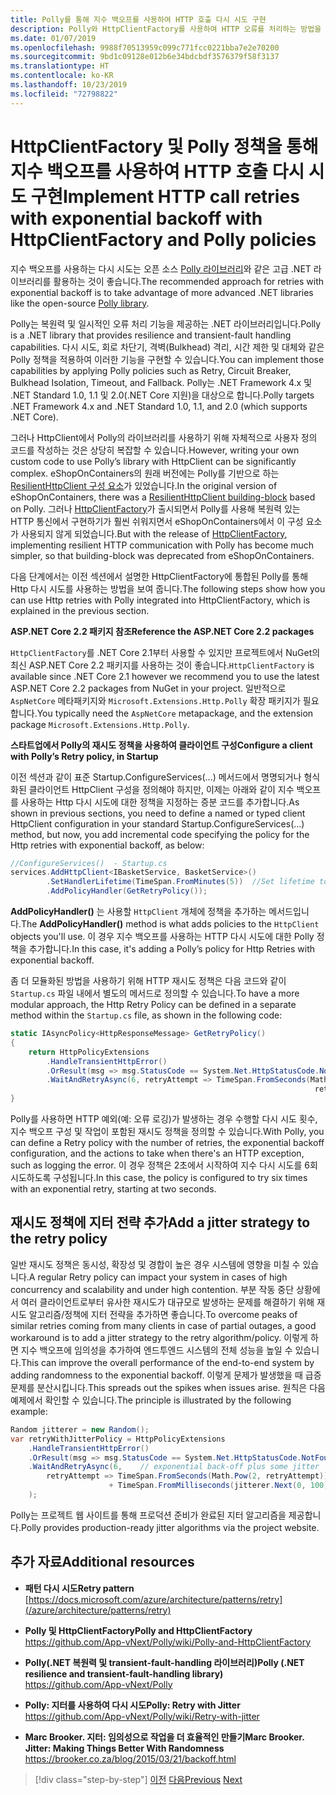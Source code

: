 ```yaml
---
title: Polly를 통해 지수 백오프를 사용하여 HTTP 호출 다시 시도 구현
description: Polly와 HttpClientFactory를 사용하여 HTTP 오류를 처리하는 방법을 알아봅니다.
ms.date: 01/07/2019
ms.openlocfilehash: 9988f70513959c099c771fcc0221bba7e2e70200
ms.sourcegitcommit: 9bd1c09128e012b6e34bdcbdf3576379f58f3137
ms.translationtype: HT
ms.contentlocale: ko-KR
ms.lasthandoff: 10/23/2019
ms.locfileid: "72798822"
---
```

# <a name="implement-http-call-retries-with-exponential-backoff-with-httpclientfactory-and-polly-policies"></a><span data-ttu-id="4158f-103">HttpClientFactory 및 Polly 정책을 통해 지수 백오프를 사용하여 HTTP 호출 다시 시도 구현</span><span class="sxs-lookup"><span data-stu-id="4158f-103">Implement HTTP call retries with exponential backoff with HttpClientFactory and Polly policies</span></span>

<span data-ttu-id="4158f-104">지수 백오프를 사용하는 다시 시도는 오픈 소스 [Polly 라이브러리](https://github.com/App-vNext/Polly)와 같은 고급 .NET 라이브러리를 활용하는 것이 좋습니다.</span><span class="sxs-lookup"><span data-stu-id="4158f-104">The recommended approach for retries with exponential backoff is to take advantage of more advanced .NET libraries like the open-source [Polly library](https://github.com/App-vNext/Polly).</span></span>

<span data-ttu-id="4158f-105">Polly는 복원력 및 일시적인 오류 처리 기능을 제공하는 .NET 라이브러리입니다.</span><span class="sxs-lookup"><span data-stu-id="4158f-105">Polly is a .NET library that provides resilience and transient-fault handling capabilities.</span></span> <span data-ttu-id="4158f-106">다시 시도, 회로 차단기, 격벽(Bulkhead) 격리, 시간 제한 및 대체와 같은 Polly 정책을 적용하여 이러한 기능을 구현할 수 있습니다.</span><span class="sxs-lookup"><span data-stu-id="4158f-106">You can implement those capabilities by applying Polly policies such as Retry, Circuit Breaker, Bulkhead Isolation, Timeout, and Fallback.</span></span> <span data-ttu-id="4158f-107">Polly는 .NET Framework 4.x 및 .NET Standard 1.0, 1.1 및 2.0(.NET Core 지원)을 대상으로 합니다.</span><span class="sxs-lookup"><span data-stu-id="4158f-107">Polly targets .NET Framework 4.x and .NET Standard 1.0, 1.1, and 2.0 (which supports .NET Core).</span></span>

<span data-ttu-id="4158f-108">그러나 HttpClient에서 Polly의 라이브러리를 사용하기 위해 자체적으로 사용자 정의 코드를 작성하는 것은 상당히 복잡할 수 있습니다.</span><span class="sxs-lookup"><span data-stu-id="4158f-108">However, writing your own custom code to use Polly’s library with HttpClient can be significantly complex.</span></span> <span data-ttu-id="4158f-109">eShopOnContainers의 원래 버전에는 Polly를 기반으로 하는 [ResilientHttpClient 구성 요소](https://github.com/dotnet-architecture/eShopOnContainers/commit/0c317d56f3c8937f6823cf1b45f5683397274815#diff-e6532e623eb606a0f8568663403e3a10)가 있었습니다.</span><span class="sxs-lookup"><span data-stu-id="4158f-109">In the original version of eShopOnContainers, there was a [ResilientHttpClient building-block](https://github.com/dotnet-architecture/eShopOnContainers/commit/0c317d56f3c8937f6823cf1b45f5683397274815#diff-e6532e623eb606a0f8568663403e3a10) based on Polly.</span></span> <span data-ttu-id="4158f-110">그러나 [HttpClientFactory](use-httpclientfactory-to-implement-resilient-http-requests.md)가 출시되면서 Polly를 사용해 복원력 있는 HTTP 통신에서 구현하기가 훨씬 쉬워지면서 eShopOnContainers에서 이 구성 요소가 사용되지 않게 되었습니다.</span><span class="sxs-lookup"><span data-stu-id="4158f-110">But with the release of [HttpClientFactory](use-httpclientfactory-to-implement-resilient-http-requests.md), implementing resilient HTTP communication with Polly has become much simpler, so that building-block was deprecated from eShopOnContainers.</span></span> 

<span data-ttu-id="4158f-111">다음 단계에서는 이전 섹션에서 설명한 HttpClientFactory에 통합된 Polly를 통해 Http 다시 시도를 사용하는 방법을 보여 줍니다.</span><span class="sxs-lookup"><span data-stu-id="4158f-111">The following steps show how you can use Http retries with Polly integrated into HttpClientFactory, which is explained in the previous section.</span></span>

<span data-ttu-id="4158f-112">**ASP.NET Core 2.2 패키지 참조**</span><span class="sxs-lookup"><span data-stu-id="4158f-112">**Reference the ASP.NET Core 2.2 packages**</span></span>

<span data-ttu-id="4158f-113">`HttpClientFactory`를 .NET Core 2.1부터 사용할 수 있지만 프로젝트에서 NuGet의 최신 ASP.NET Core 2.2 패키지를 사용하는 것이 좋습니다.</span><span class="sxs-lookup"><span data-stu-id="4158f-113">`HttpClientFactory` is available since .NET Core 2.1 however we recommend you to use the latest ASP.NET Core 2.2 packages from NuGet in your project.</span></span> <span data-ttu-id="4158f-114">일반적으로 `AspNetCore` 메타패키지와 `Microsoft.Extensions.Http.Polly` 확장 패키지가 필요합니다.</span><span class="sxs-lookup"><span data-stu-id="4158f-114">You typically need the `AspNetCore` metapackage, and the extension package `Microsoft.Extensions.Http.Polly`.</span></span>

<span data-ttu-id="4158f-115">**스타트업에서 Polly의 재시도 정책을 사용하여 클라이언트 구성**</span><span class="sxs-lookup"><span data-stu-id="4158f-115">**Configure a client with Polly’s Retry policy, in Startup**</span></span>

<span data-ttu-id="4158f-116">이전 섹션과 같이 표준 Startup.ConfigureServices(...) 메서드에서 명명되거나 형식화된 클라이언트 HttpClient 구성을 정의해야 하지만, 이제는 아래와 같이 지수 백오프를 사용하는 Http 다시 시도에 대한 정책을 지정하는 증분 코드를 추가합니다.</span><span class="sxs-lookup"><span data-stu-id="4158f-116">As shown in previous sections, you need to define a named or typed client HttpClient configuration in your standard Startup.ConfigureServices(...) method, but now, you add incremental code specifying the policy for the Http retries with exponential backoff, as below:</span></span>

```csharp
//ConfigureServices()  - Startup.cs
services.AddHttpClient<IBasketService, BasketService>()
        .SetHandlerLifetime(TimeSpan.FromMinutes(5))  //Set lifetime to five minutes
        .AddPolicyHandler(GetRetryPolicy());
```

<span data-ttu-id="4158f-117">**AddPolicyHandler()** 는 사용할 `HttpClient` 개체에 정책을 추가하는 메서드입니다.</span><span class="sxs-lookup"><span data-stu-id="4158f-117">The **AddPolicyHandler()** method is what adds policies to the `HttpClient` objects you'll use.</span></span> <span data-ttu-id="4158f-118">이 경우 지수 백오프를 사용하는 HTTP 다시 시도에 대한 Polly 정책을 추가합니다.</span><span class="sxs-lookup"><span data-stu-id="4158f-118">In this case, it's adding a Polly’s policy for Http Retries with exponential backoff.</span></span>

<span data-ttu-id="4158f-119">좀 더 모듈화된 방법을 사용하기 위해 HTTP 재시도 정책은 다음 코드와 같이 `Startup.cs` 파일 내에서 별도의 메서드로 정의할 수 있습니다.</span><span class="sxs-lookup"><span data-stu-id="4158f-119">To have a more modular approach, the Http Retry Policy can be defined in a separate method within the `Startup.cs` file, as shown in the following code:</span></span>

```csharp
static IAsyncPolicy<HttpResponseMessage> GetRetryPolicy()
{
    return HttpPolicyExtensions
        .HandleTransientHttpError()
        .OrResult(msg => msg.StatusCode == System.Net.HttpStatusCode.NotFound)
        .WaitAndRetryAsync(6, retryAttempt => TimeSpan.FromSeconds(Math.Pow(2,
                                                                    retryAttempt)));
}
```

<span data-ttu-id="4158f-120">Polly를 사용하면 HTTP 예외(예: 오류 로깅)가 발생하는 경우 수행할 다시 시도 횟수, 지수 백오프 구성 및 작업이 포함된 재시도 정책을 정의할 수 있습니다.</span><span class="sxs-lookup"><span data-stu-id="4158f-120">With Polly, you can define a Retry policy with the number of retries, the exponential backoff configuration, and the actions to take when there's an HTTP exception, such as logging the error.</span></span> <span data-ttu-id="4158f-121">이 경우 정책은 2초에서 시작하여 지수 다시 시도를 6회 시도하도록 구성됩니다.</span><span class="sxs-lookup"><span data-stu-id="4158f-121">In this case, the policy is configured to try six times with an exponential retry, starting at two seconds.</span></span> 

## <a name="add-a-jitter-strategy-to-the-retry-policy"></a><span data-ttu-id="4158f-122">재시도 정책에 지터 전략 추가</span><span class="sxs-lookup"><span data-stu-id="4158f-122">Add a jitter strategy to the retry policy</span></span>

<span data-ttu-id="4158f-123">일반 재시도 정책은 동시성, 확장성 및 경합이 높은 경우 시스템에 영향을 미칠 수 있습니다.</span><span class="sxs-lookup"><span data-stu-id="4158f-123">A regular Retry policy can impact your system in cases of high concurrency and scalability and under high contention.</span></span> <span data-ttu-id="4158f-124">부분 작동 중단 상황에서 여러 클라이언트로부터 유사한 재시도가 대규모로 발생하는 문제를 해결하기 위해 재시도 알고리즘/정책에 지터 전략을 추가하면 좋습니다.</span><span class="sxs-lookup"><span data-stu-id="4158f-124">To overcome peaks of similar retries coming from many clients in case of partial outages, a good workaround is to add a jitter strategy to the retry algorithm/policy.</span></span> <span data-ttu-id="4158f-125">이렇게 하면 지수 백오프에 임의성을 추가하여 엔드투엔드 시스템의 전체 성능을 높일 수 있습니다.</span><span class="sxs-lookup"><span data-stu-id="4158f-125">This can improve the overall performance of the end-to-end system by adding randomness to the exponential backoff.</span></span> <span data-ttu-id="4158f-126">이렇게 문제가 발생했을 때 급증 문제를 분산시킵니다.</span><span class="sxs-lookup"><span data-stu-id="4158f-126">This spreads out the spikes when issues arise.</span></span> <span data-ttu-id="4158f-127">원칙은 다음 예제에서 확인할 수 있습니다.</span><span class="sxs-lookup"><span data-stu-id="4158f-127">The principle is illustrated by the following example:</span></span>

```csharp
Random jitterer = new Random(); 
var retryWithJitterPolicy = HttpPolicyExtensions
    .HandleTransientHttpError()
    .OrResult(msg => msg.StatusCode == System.Net.HttpStatusCode.NotFound)
    .WaitAndRetryAsync(6,    // exponential back-off plus some jitter
        retryAttempt => TimeSpan.FromSeconds(Math.Pow(2, retryAttempt))  
                      + TimeSpan.FromMilliseconds(jitterer.Next(0, 100)) 
    );
```

<span data-ttu-id="4158f-128">Polly는 프로젝트 웹 사이트를 통해 프로덕션 준비가 완료된 지터 알고리즘을 제공합니다.</span><span class="sxs-lookup"><span data-stu-id="4158f-128">Polly provides production-ready jitter algorithms via the project website.</span></span>

## <a name="additional-resources"></a><span data-ttu-id="4158f-129">추가 자료</span><span class="sxs-lookup"><span data-stu-id="4158f-129">Additional resources</span></span>

- <span data-ttu-id="4158f-130">**패턴 다시 시도**</span><span class="sxs-lookup"><span data-stu-id="4158f-130">**Retry pattern**</span></span>  
  [https://docs.microsoft.com/azure/architecture/patterns/retry](/azure/architecture/patterns/retry)

- <span data-ttu-id="4158f-131">**Polly 및 HttpClientFactory**</span><span class="sxs-lookup"><span data-stu-id="4158f-131">**Polly and HttpClientFactory**</span></span>  
  <https://github.com/App-vNext/Polly/wiki/Polly-and-HttpClientFactory>

- <span data-ttu-id="4158f-132">**Polly(.NET 복원력 및 transient-fault-handling 라이브러리)**</span><span class="sxs-lookup"><span data-stu-id="4158f-132">**Polly (.NET resilience and transient-fault-handling library)**</span></span>  
  <https://github.com/App-vNext/Polly>

- <span data-ttu-id="4158f-133">**Polly: 지터를 사용하여 다시 시도**</span><span class="sxs-lookup"><span data-stu-id="4158f-133">**Polly: Retry with Jitter**</span></span>  
  <https://github.com/App-vNext/Polly/wiki/Retry-with-jitter>

- <span data-ttu-id="4158f-134">**Marc Brooker. 지터: 임의성으로 작업을 더 효율적인 만들기**</span><span class="sxs-lookup"><span data-stu-id="4158f-134">**Marc Brooker. Jitter: Making Things Better With Randomness**</span></span>  
  <https://brooker.co.za/blog/2015/03/21/backoff.html>

>[!div class="step-by-step"]
><span data-ttu-id="4158f-135">[이전](explore-custom-http-call-retries-exponential-backoff.md)
>[다음](implement-circuit-breaker-pattern.md)</span><span class="sxs-lookup"><span data-stu-id="4158f-135">[Previous](explore-custom-http-call-retries-exponential-backoff.md)
[Next](implement-circuit-breaker-pattern.md)</span></span>

